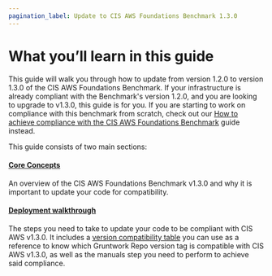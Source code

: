 ```yaml
---
pagination_label: Update to CIS AWS Foundations Benchmark 1.3.0
---
```


# What you’ll learn in this guide

This guide will walk you through how to update from version 1.2.0 to version 1.3.0 of the CIS AWS Foundations Benchmark.
If your infrastructure is already compliant with the Benchmark's version 1.2.0, and you are looking to upgrade to v1.3.0,
this guide is for you. If you are starting to work on compliance with this benchmark from scratch, check out our
[How to achieve compliance with the CIS AWS Foundations Benchmark](../../../build-it-yourself/4-achieve-compliance/0-intro/0-what-youll-learn-in-this-guide.md) guide instead.

This guide consists of two main sections:

<div className="dlist">

#### [Core Concepts](./1-core-concepts.md)

An overview of the CIS AWS Foundations Benchmark v1.3.0 and why it is important to update your code for compatibility.

#### [Deployment walkthrough](./2-deployment-walkthrough/0-step-1-update-references-to-the-gruntwork-infrastructure-as-code-library.md)

The steps you need to take to update your code to be compliant with CIS AWS v1.3.0. It includes a
[version compatibility table](./2-deployment-walkthrough/0-step-1-update-references-to-the-gruntwork-infrastructure-as-code-library.md#compatibility-table) you can use as a reference to know which Gruntwork Repo version
tag is compatible with CIS AWS v1.3.0, as well as the manuals step you need to perform to achieve said compliance.

</div>


<!-- ##DOCS-SOURCER-START
{"sourcePlugin":"Local File Copier","hash":"53798923e9008dc958bdf4ca1d3111bd"}
##DOCS-SOURCER-END -->
